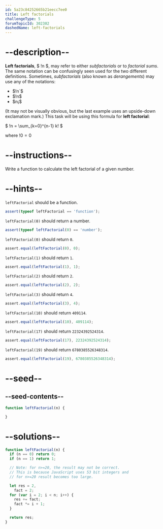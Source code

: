 ```yaml
---
id: 5a23c84252665b21eecc7ee0
title: Left factorials
challengeType: 5
forumTopicId: 302302
dashedName: left-factorials
---
```


# --description--

**Left factorials**, $ !n $, may refer to either *subfactorials* or to *factorial sums*. The same notation can be confusingly seen used for the two different definitions. Sometimes, *subfactorials* (also known as *derangements*) may use any of the notations:

<ul>
  <li>$!n`$</li>
  <li>$!n$</li>
  <li>$n¡$</li>
</ul>

(It may not be visually obvious, but the last example uses an upside-down exclamation mark.) This task will be using this formula for **left factorial**:

$ !n = \\sum\_{k=0}^{n-1} k! $

where $!0 = 0$

# --instructions--

Write a function to calculate the left factorial of a given number.

# --hints--

`leftFactorial` should be a function.

```js
assert(typeof leftFactorial == 'function');
```

`leftFactorial(0)` should return a number.

```js
assert(typeof leftFactorial(0) == 'number');
```

`leftFactorial(0)` should return `0`.

```js
assert.equal(leftFactorial(0), 0);
```

`leftFactorial(1)` should return `1`.

```js
assert.equal(leftFactorial(1), 1);
```

`leftFactorial(2)` should return `2`.

```js
assert.equal(leftFactorial(2), 2);
```

`leftFactorial(3)` should return `4`.

```js
assert.equal(leftFactorial(3), 4);
```

`leftFactorial(10)` should return `409114`.

```js
assert.equal(leftFactorial(10), 409114);
```

`leftFactorial(17)` should return `22324392524314`.

```js
assert.equal(leftFactorial(17), 22324392524314);
```

`leftFactorial(19)` should return `6780385526348314`.

```js
assert.equal(leftFactorial(19), 6780385526348314);
```

# --seed--

## --seed-contents--

```js
function leftFactorial(n) {

}
```

# --solutions--

```js
function leftFactorial(n) {
  if (n == 0) return 0;
  if (n == 1) return 1;

  // Note: for n>=20, the result may not be correct.
  // This is because JavaScript uses 53 bit integers and
  // for n>=20 result becomes too large.

  let res = 2,
    fact = 2;
  for (var i = 2; i < n; i++) {
    res += fact;
    fact *= i + 1;
  }

  return res;
}
```
